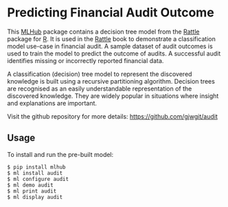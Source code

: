 Predicting Financial Audit Outcome
==================================

This [MLHub](https://mlhub.ai) package contains a decision tree model
from the [Rattle](https://rattle.togaware.com) package for
[R](https://r-project.org). It is used in the
[Rattle](https://bit.ly/rattle_data_mining) book to demonstrate a
classification model use-case in financial audit.  A sample dataset of
audit outcomes is used to train the model to predict the outcome of
audits. A successful audit identifies missing or incorrectly reported
financial data.

A classification (decision) tree model to represent the discovered
knowledge is built using a recursive partitioning algorithm. Decision
trees are recognised as an easily understandable representation of the
discovered knowledge. They are widely popular in situations where
insight and explanations are important.

Visit the github repository for more details:
<https://github.com/gjwgit/audit>

Usage
-----

To install and run the pre-built model:

    $ pip install mlhub
    $ ml install audit
    $ ml configure audit
    $ ml demo audit
    $ ml print audit
    $ ml display audit
